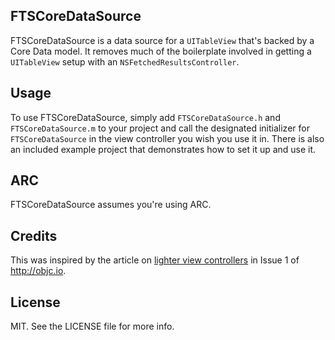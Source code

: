 FTSCoreDataSource
--------

FTSCoreDataSource is a data source for a `UITableView` that's backed by a Core Data model.  It removes much of the boilerplate involved in getting a `UITableView` setup with an `NSFetchedResultsController`.

## Usage

To use FTSCoreDataSource, simply add `FTSCoreDataSource.h` and `FTSCoreDataSource.m` to your project and call the designated initializer for `FTSCoreDataSource` in the view controller you wish you use it in.  There is also an included example project that demonstrates how to set it up and use it.

## ARC
FTSCoreDataSource assumes you're using ARC.

## Credits

This was inspired by the article on [lighter view controllers](http://www.objc.io/issue-1/lighter-view-controllers.html) in Issue 1 of http://objc.io.

## License

MIT. See the LICENSE file for more info.
